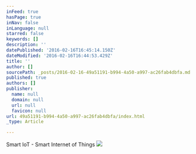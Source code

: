 ```yaml
---
inFeed: true
hasPage: true
inNav: false
inLanguage: null
starred: false
keywords: []
description: ''
datePublished: '2016-02-16T16:45:14.150Z'
dateModified: '2016-02-16T16:44:53.429Z'
title: ''
author: []
sourcePath: _posts/2016-02-16-49a51191-b994-4a50-a997-ac26fab4dbfa.md
published: true
authors: []
publisher:
  name: null
  domain: null
  url: null
  favicon: null
url: 49a51191-b994-4a50-a997-ac26fab4dbfa/index.html
_type: Article

---
```

Smart IoT - Smart Internet of Things
![](https://the-grid-user-content.s3-us-west-2.amazonaws.com/62f55ac7-379b-4038-858a-0f64158f4e05.jpg)